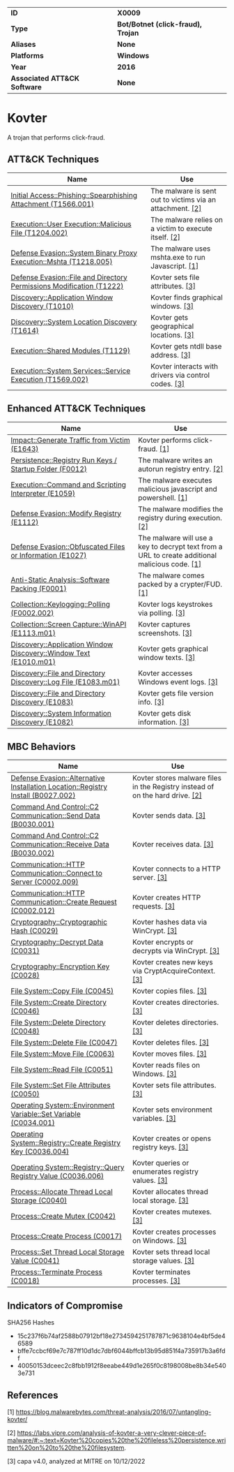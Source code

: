 <table>
<tr>
<td><b>ID</b></td>
<td><b>X0009</b></td>
</tr>
<tr>
<td><b>Type</b></td>
<td><b>Bot/Botnet (click-fraud), Trojan</b></td>
</tr>
<tr>
<td><b>Aliases</b></td>
<td><b>None</b></td>
</tr>
<tr>
<td><b>Platforms</b></td>
<td><b>Windows</b></td>
</tr>
<tr>
<td><b>Year</b></td>
<td><b>2016</b></td>
</tr>
<tr>
<td><b>Associated ATT&CK Software</b></td>
<td><b>None</b></td>
</tr>
</table>


# Kovter

A trojan that performs click-fraud.

## ATT&CK Techniques

|Name|Use|
|---|---|
|[Initial Access::Phishing::Spearphishing Attachment (T1566.001)](https://attack.mitre.org/techniques/T1566/001/)|The malware is sent out to victims via an attachment. [[2]](#2)|
|[Execution::User Execution::Malicious File (T1204.002)](https://attack.mitre.org/techniques/T1204/002/)|The malware relies on a victim to execute itself. [[2]](#2)|
|[Defense Evasion::System Binary Proxy Execution::Mshta (T1218.005)](https://attack.mitre.org/techniques/T1218/005/)|The malware uses mshta.exe to run Javascript. [[1]](#1)|
|[Defense Evasion::File and Directory Permissions Modification (T1222)](https://attack.mitre.org/techniques/T1222)|Kovter sets file attributes. [[3]](#3)|
|[Discovery::Application Window Discovery (T1010)](https://attack.mitre.org/techniques/T1010)|Kovter finds graphical windows. [[3]](#3)|
|[Discovery::System Location Discovery (T1614)](https://attack.mitre.org/techniques/T1614)|Kovter gets geographical locations. [[3]](#3)|
|[Execution::Shared Modules (T1129)](https://attack.mitre.org/techniques/T1129)|Kovter gets ntdll base address. [[3]](#3)|
|[Execution::System Services::Service Execution (T1569.002)](https://attack.mitre.org/techniques/T1569/002)|Kovter interacts with drivers via control codes. [[3]](#3)|

## Enhanced ATT&CK Techniques

|Name|Use|
|---|---|
|[Impact::Generate Traffic from Victim (E1643)](../impact/generate-traffic-from-victim.md)|Kovter performs click-fraud. [[1]](#1)|
|[Persistence::Registry Run Keys / Startup Folder (F0012)](../persistence/registry-run-keys-startup-folder.md)|The malware writes an autorun registry entry. [[2]](#2)|
|[Execution::Command and Scripting Interpreter (E1059)](../execution/command-and-scripting-interpreter.md)|The malware executes malicious javascript and powershell. [[1]](#1)|
|[Defense Evasion::Modify Registry (E1112)](../defense-evasion/modify-registry.md)|The malware modifies the registry during execution. [[2]](#2)|
|[Defense Evasion::Obfuscated Files or Information (E1027)](../defense-evasion/obfuscated-files-or-information.md)|The malware will use a key to decrypt text from a URL to create additional malicious code. [[1]](#1)|
|[Anti-Static Analysis::Software Packing (F0001)](../anti-static-analysis/software-packing.md)|The malware comes packed by a crypter/FUD. [[1]](#1)|
|[Collection::Keylogging::Polling (F0002.002)](../collection/keylogging.md)|Kovter logs keystrokes via polling. [[3]](#3)|
|[Collection::Screen Capture::WinAPI (E1113.m01)](../collection/screen-capture.md)|Kovter captures screenshots. [[3]](#3)|
|[Discovery::Application Window Discovery::Window Text (E1010.m01)](../discovery/application-window-discovery.md)|Kovter gets graphical window texts. [[3]](#3)|
|[Discovery::File and Directory Discovery::Log File (E1083.m01)](../discovery/file-and-directory-discovery.md)|Kovter accesses Windows event logs. [[3]](#3)|
|[Discovery::File and Directory Discovery (E1083)](../discovery/file-and-directory-discovery.md)|Kovter gets file version info. [[3]](#3)|
|[Discovery::System Information Discovery (E1082)](../discovery/system-information-discovery.md)|Kovter gets disk information. [[3]](#3)|

## MBC Behaviors

|Name|Use|
|---|---|
|[Defense Evasion::Alternative Installation Location::Registry Install (B0027.002)](../defense-evasion/alternative-installation-location.md)|Kovter stores malware files in the Registry instead of on the hard drive. [[2]](#2)|
|[Command And Control::C2 Communication::Send Data (B0030.001)](../command-and-control/c2-communication.md)|Kovter sends data. [[3]](#3)|
|[Command And Control::C2 Communication::Receive Data (B0030.002)](../command-and-control/c2-communication.md)|Kovter receives data. [[3]](#3)|
|[Communication::HTTP Communication::Connect to Server (C0002.009)](../micro-behaviors/communication/http-communication.md)|Kovter connects to a HTTP server. [[3]](#3)|
|[Communication::HTTP Communication::Create Request (C0002.012)](../micro-behaviors/communication/http-communication.md)|Kovter creates HTTP requests. [[3]](#3)|
|[Cryptography::Cryptographic Hash (C0029)](../micro-behaviors/cryptography/cryptographic-hash.md)|Kovter hashes data via WinCrypt. [[3]](#3)|
|[Cryptography::Decrypt Data (C0031)](../micro-behaviors/cryptography/decrypt-data.md)|Kovter encrypts or decrypts via WinCrypt. [[3]](#3)|
|[Cryptography::Encryption Key (C0028)](../micro-behaviors/cryptography/encryption-key.md)|Kovter creates new keys via CryptAcquireContext. [[3]](#3)|
|[File System::Copy File (C0045)](../micro-behaviors/file-system/copy-file.md)|Kovter copies files. [[3]](#3)|
|[File System::Create Directory (C0046)](../micro-behaviors/file-system/create-directory.md)|Kovter creates directories. [[3]](#3)|
|[File System::Delete Directory (C0048)](../micro-behaviors/file-system/delete-directory.md)|Kovter deletes directories. [[3]](#3)|
|[File System::Delete File (C0047)](../micro-behaviors/file-system/delete-file.md)|Kovter deletes files. [[3]](#3)|
|[File System::Move File (C0063)](../micro-behaviors/file-system/move-file.md)|Kovter moves files. [[3]](#3)|
|[File System::Read File (C0051)](../micro-behaviors/file-system/read-file.md)|Kovter reads files on Windows. [[3]](#3)|
|[File System::Set File Attributes (C0050)](../micro-behaviors/file-system/set-file-attributes.md)|Kovter sets file attributes. [[3]](#3)|
|[Operating System::Environment Variable::Set Variable (C0034.001)](../micro-behaviors/operating-system/environment-variable.md)|Kovter sets environment variables. [[3]](#3)|
|[Operating System::Registry::Create Registry Key (C0036.004)](../micro-behaviors/operating-system/registry.md)|Kovter creates or opens registry keys. [[3]](#3)|
|[Operating System::Registry::Query Registry Value (C0036.006)](../micro-behaviors/operating-system/registry.md)|Kovter queries or enumerates registry values. [[3]](#3)|
|[Process::Allocate Thread Local Storage (C0040)](../micro-behaviors/process/allocate-thread-local-storage.md)|Kovter allocates thread local storage. [[3]](#3)|
|[Process::Create Mutex (C0042)](../micro-behaviors/process/create-mutex.md)|Kovter creates mutexes. [[3]](#3)|
|[Process::Create Process (C0017)](../micro-behaviors/process/create-process.md)|Kovter creates processes on Windows. [[3]](#3)|
|[Process::Set Thread Local Storage Value (C0041)](../micro-behaviors/process/set-thread-local-storage-value.md)|Kovter sets thread local storage values. [[3]](#3)|
|[Process::Terminate Process (C0018)](../micro-behaviors/process/terminate-process.md)|Kovter terminates processes. [[3]](#3)|

## Indicators of Compromise

SHA256 Hashes
- 15c237f6b74af2588b07912bf18e2734594251787871c9638104e4bf5de46589
- bffe7ccbcf69e7c787ff10d1dc7dbf6044bffcb13b95d851f4a735917b3a6fdf
- 40050153dceec2c8fbb1912f8eeabe449d1e265f0c8198008be8b34e5403e731

## References

<a name="1">[1]</a> https://blog.malwarebytes.com/threat-analysis/2016/07/untangling-kovter/

<a name="2">[2]</a> https://labs.vipre.com/analysis-of-kovter-a-very-clever-piece-of-malware/#:~:text=Kovter%20copies%20the%20fileless%20persistence,written%20on%20to%20the%20filesystem.

<a name="3">[3]</a> capa v4.0, analyzed at MITRE on 10/12/2022

